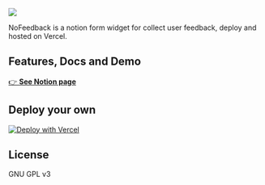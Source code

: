 ![](https://cdn.jsdelivr.net/gh/2nthony/statics@main/uPic/bgO2d177MQz0.png)

NoFeedback is a notion form widget for collect user feedback, deploy and hosted on Vercel.

## Features, Docs and Demo

<a href="https://2nthony.notion.site/NoFeedback-Guide-850aa1f6c0a44397948c9b6598918938" target="_blank">👉 <b>See Notion page</b></a>

## Deploy your own

[![Deploy with Vercel](https://vercel.com/button)](https://vercel.com/new/clone?repository-url=https%3A%2F%2Fgithub.com%2F2nthony%2Fnofeedback&env=NOTION_TOKEN,NOTION_DATABASE_ID)

## License

GNU GPL v3
